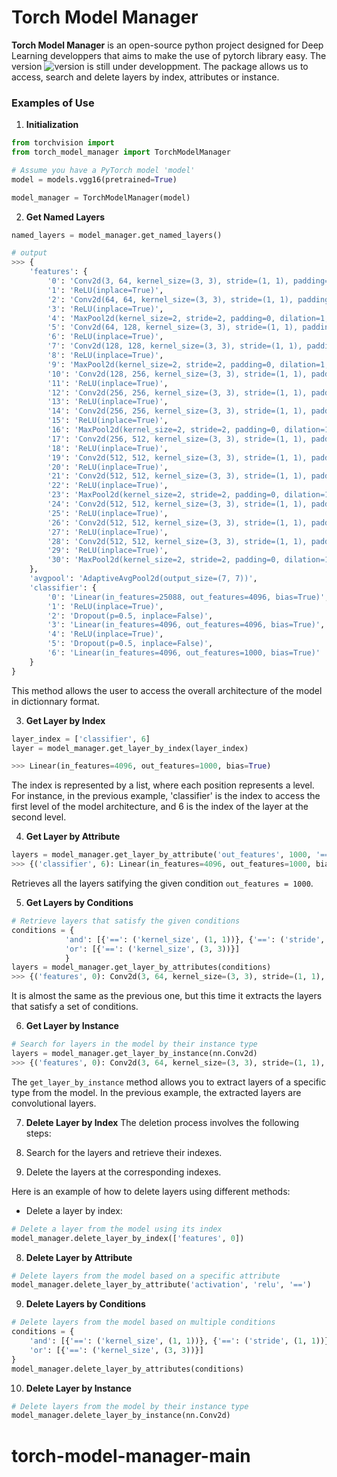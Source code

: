# Torch Model Manager


**Torch Model Manager** is an open-source python project designed for Deep Learning developpers that aims to make the use of pytorch library easy. The version ![version](https://img.shields.io/badge/version-0.0.5-gray?labelColor=blue&style=flat) is still under developpment. The package allows us to access, search and delete layers by index, attributes or instance.

### Examples of Use
1. **Initialization**
```python
from torchvision import
from torch_model_manager import TorchModelManager

# Assume you have a PyTorch model 'model'
model = models.vgg16(pretrained=True)

model_manager = TorchModelManager(model)
```

2. **Get Named Layers**
```python
named_layers = model_manager.get_named_layers()

# output
>>> {
    'features': {
        '0': 'Conv2d(3, 64, kernel_size=(3, 3), stride=(1, 1), padding=(1, 1))',
        '1': 'ReLU(inplace=True)',
        '2': 'Conv2d(64, 64, kernel_size=(3, 3), stride=(1, 1), padding=(1, 1))',
        '3': 'ReLU(inplace=True)',
        '4': 'MaxPool2d(kernel_size=2, stride=2, padding=0, dilation=1, ceil_mode=False)',
        '5': 'Conv2d(64, 128, kernel_size=(3, 3), stride=(1, 1), padding=(1, 1))',
        '6': 'ReLU(inplace=True)',
        '7': 'Conv2d(128, 128, kernel_size=(3, 3), stride=(1, 1), padding=(1, 1))',
        '8': 'ReLU(inplace=True)',
        '9': 'MaxPool2d(kernel_size=2, stride=2, padding=0, dilation=1, ceil_mode=False)',
        '10': 'Conv2d(128, 256, kernel_size=(3, 3), stride=(1, 1), padding=(1, 1))',
        '11': 'ReLU(inplace=True)',
        '12': 'Conv2d(256, 256, kernel_size=(3, 3), stride=(1, 1), padding=(1, 1))',
        '13': 'ReLU(inplace=True)',
        '14': 'Conv2d(256, 256, kernel_size=(3, 3), stride=(1, 1), padding=(1, 1))',
        '15': 'ReLU(inplace=True)',
        '16': 'MaxPool2d(kernel_size=2, stride=2, padding=0, dilation=1, ceil_mode=False)',
        '17': 'Conv2d(256, 512, kernel_size=(3, 3), stride=(1, 1), padding=(1, 1))',
        '18': 'ReLU(inplace=True)',
        '19': 'Conv2d(512, 512, kernel_size=(3, 3), stride=(1, 1), padding=(1, 1))',
        '20': 'ReLU(inplace=True)',
        '21': 'Conv2d(512, 512, kernel_size=(3, 3), stride=(1, 1), padding=(1, 1))',
        '22': 'ReLU(inplace=True)',
        '23': 'MaxPool2d(kernel_size=2, stride=2, padding=0, dilation=1, ceil_mode=False)',
        '24': 'Conv2d(512, 512, kernel_size=(3, 3), stride=(1, 1), padding=(1, 1))',
        '25': 'ReLU(inplace=True)',
        '26': 'Conv2d(512, 512, kernel_size=(3, 3), stride=(1, 1), padding=(1, 1))',
        '27': 'ReLU(inplace=True)',
        '28': 'Conv2d(512, 512, kernel_size=(3, 3), stride=(1, 1), padding=(1, 1))',
        '29': 'ReLU(inplace=True)',
        '30': 'MaxPool2d(kernel_size=2, stride=2, padding=0, dilation=1, ceil_mode=False)',
    },
    'avgpool': 'AdaptiveAvgPool2d(output_size=(7, 7))',
    'classifier': {
        '0': 'Linear(in_features=25088, out_features=4096, bias=True)',
        '1': 'ReLU(inplace=True)',
        '2': 'Dropout(p=0.5, inplace=False)',
        '3': 'Linear(in_features=4096, out_features=4096, bias=True)',
        '4': 'ReLU(inplace=True)',
        '5': 'Dropout(p=0.5, inplace=False)',
        '6': 'Linear(in_features=4096, out_features=1000, bias=True)'
    }
}

```

This method allows the user to access the overall architecture of the model in dictionnary format.


3. **Get Layer by Index**
```python
layer_index = ['classifier', 6]
layer = model_manager.get_layer_by_index(layer_index)

>>> Linear(in_features=4096, out_features=1000, bias=True)
```

The index is represented by a list, where each position represents a level. For instance, in the previous example, 'classifier' is the index to access the first level of the model architecture, and 6 is the index of the layer at the second level.

4. **Get Layer by Attribute**
```python
layers = model_manager.get_layer_by_attribute('out_features', 1000, '==')
>>> {('classifier', 6): Linear(in_features=4096, out_features=1000, bias=True)}
```
Retrieves all the layers satifying the given condition `out_features = 1000`.

5. **Get Layers by Conditions**
```python
# Retrieve layers that satisfy the given conditions
conditions = {
            'and': [{'==': ('kernel_size', (1, 1))}, {'==': ('stride', (1, 1))}],
            'or': [{'==': ('kernel_size', (3, 3))}]
            }
layers = model_manager.get_layer_by_attributes(conditions)
>>> {('features', 0): Conv2d(3, 64, kernel_size=(3, 3), stride=(1, 1), padding=(1, 1)), ('features', 2): Conv2d(64, 64, kernel_size=(3, 3), stride=(1, 1), padding=(1, 1)), ('features', 5): Conv2d(64, 128, kernel_size=(3, 3), stride=(1, 1), padding=(1, 1)), ('features', 7): Conv2d(128, 128, kernel_size=(3, 3), stride=(1, 1), padding=(1, 1)), ('features', 10): Conv2d(128, 256, kernel_size=(3, 3), stride=(1, 1), padding=(1, 1)), ('features', 12): Conv2d(256, 256, kernel_size=(3, 3), stride=(1, 1), padding=(1, 1)), ('features', 14): Conv2d(256, 256, kernel_size=(3, 3), stride=(1, 1), padding=(1, 1)), ('features', 17): Conv2d(256, 512, kernel_size=(3, 3), stride=(1, 1), padding=(1, 1)), ('features', 19): Conv2d(512, 512, kernel_size=(3, 3), stride=(1, 1), padding=(1, 1)), ('features', 21): Conv2d(512, 512, kernel_size=(3, 3), stride=(1, 1), padding=(1, 1)), ('features', 24): Conv2d(512, 512, kernel_size=(3, 3), stride=(1, 1), padding=(1, 1)), ('features', 26): Conv2d(512, 512, kernel_size=(3, 3), stride=(1, 1), padding=(1, 1)), ('features', 28): Conv2d(512, 512, kernel_size=(3, 3), stride=(1, 1), padding=(1, 1))}
```

It is almost the same as the previous one, but this time it extracts the layers that satisfy a set of conditions.

6. **Get Layer by Instance**
```python
# Search for layers in the model by their instance type
layers = model_manager.get_layer_by_instance(nn.Conv2d)
>>> {('features', 0): Conv2d(3, 64, kernel_size=(3, 3), stride=(1, 1), padding=(1, 1)), ('features', 2): Conv2d(64, 64, kernel_size=(3, 3), stride=(1, 1), padding=(1, 1)), ('features', 5): Conv2d(64, 128, kernel_size=(3, 3), stride=(1, 1), padding=(1, 1)), ('features', 7): Conv2d(128, 128, kernel_size=(3, 3), stride=(1, 1), padding=(1, 1)), ('features', 10): Conv2d(128, 256, kernel_size=(3, 3), stride=(1, 1), padding=(1, 1)), ('features', 12): Conv2d(256, 256, kernel_size=(3, 3), stride=(1, 1), padding=(1, 1)), ('features', 14): Conv2d(256, 256, kernel_size=(3, 3), stride=(1, 1), padding=(1, 1)), ('features', 17): Conv2d(256, 512, kernel_size=(3, 3), stride=(1, 1), padding=(1, 1)), ('features', 19): Conv2d(512, 512, kernel_size=(3, 3), stride=(1, 1), padding=(1, 1)), ('features', 21): Conv2d(512, 512, kernel_size=(3, 3), stride=(1, 1), padding=(1, 1)), ('features', 24): Conv2d(512, 512, kernel_size=(3, 3), stride=(1, 1), padding=(1, 1)), ('features', 26): Conv2d(512, 512, kernel_size=(3, 3), stride=(1, 1), padding=(1, 1)), ('features', 28): Conv2d(512, 512, kernel_size=(3, 3), stride=(1, 1), padding=(1, 1))}
```

The `get_layer_by_instance` method allows you to extract layers of a specific type from the model. In the previous example, the extracted layers are convolutional layers.

7. **Delete Layer by Index**
The deletion process involves the following steps:

1. Search for the layers and retrieve their indexes.
2. Delete the layers at the corresponding indexes.

Here is an example of how to delete layers using different methods:

- Delete a layer by index:

```python
# Delete a layer from the model using its index
model_manager.delete_layer_by_index(['features', 0])
```

8. **Delete Layer by Attribute**
```python
# Delete layers from the model based on a specific attribute
model_manager.delete_layer_by_attribute('activation', 'relu', '==')
```
9. **Delete Layers by Conditions**
```python
# Delete layers from the model based on multiple conditions
conditions = {
    'and': [{'==': ('kernel_size', (1, 1))}, {'==': ('stride', (1, 1))}],
    'or': [{'==': ('kernel_size', (3, 3))}]
}
model_manager.delete_layer_by_attributes(conditions)
```
10. **Delete Layer by Instance**

```python
# Delete layers from the model by their instance type
model_manager.delete_layer_by_instance(nn.Conv2d)
```

# torch-model-manager-main
